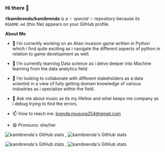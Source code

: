 ### Hi there 👋


#**kamibrenda/kamibrenda** is a ✨ _special_ ✨ repository because its `README.md` (this file) appears on your GitHub profile.

**About Me**

- 🔭 I’m currently working on an Alien invasion game written in Python which i find quite exciting as i navigate the different aspects of python in relation to game development as well.
  
- 🌱 I’m currently learning Data science as i delve deeper into Machine learning from the data analytics field.
  
- 👯 I’m looking to collaborate with different stakeholders as a data scientist in a view of fully getting domain knowledge of various industries as i specialise within the field.
  
- 💬 Ask me about music as its my lifeline and what keeps me company as i debug trying to find the errors.
  
- 📫 How to reach me: brenda.njuguna254@gmail.com
  
- 😄 Pronouns: she/her
  


![kamibrenda's GitHub stats](https://github-readme-stats.vercel.app/api?username=kamibrenda&hide=contribs,prs) , ![kamibrenda's GitHub stats](https://github-readme-stats.vercel.app/api?username=kamibrenda&show=reviews,discussions_started,discussions_answered,prs_merged,prs_merged_percentage)



![kamibrenda's GitHub stats](https://github-readme-stats.vercel.app/api?username=kamibrenda&show_icons=true) , ![kamibrenda's GitHub stats](https://github-readme-stats.vercel.app/api?username=kamibrenda&show_icons=true&theme=tokyonight)


